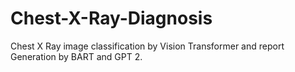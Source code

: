 # Chest-X-Ray-Diagnosis
Chest X Ray image classification by Vision Transformer and report Generation by BART and GPT 2.
